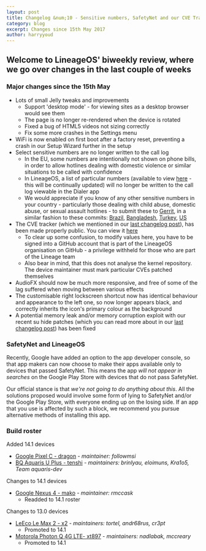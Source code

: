 ```yaml
---
layout: post
title: Changelog &num;10 - Sensitive numbers, SafetyNet and our CVE Tracker
category: blog
excerpt: Changes since 15th May 2017
author: harryyoud
---
```


## Welcome to LineageOS' biweekly review, where we go over changes in the last couple of weeks

### Major changes since the 15th May

* Lots of small Jelly tweaks and improvements
  * Support 'desktop mode' - for viewing sites as a desktop browser would see them
  * The page is no longer re-rendered when the device is rotated
  * Fixed a bug of HTML5 videos not sizing correctly
  * Fix some more crashes in the Settings menu
* WiFi is now enabled on first boot after a factory reset, preventing a crash in our Setup Wizard further in the setup
* Select sensitive numbers are no longer written to the call log
  * In the EU, some numbers are intentionally not shown on phone bills, in order to allow hotlines dealing with domestic violence or similar situations to be called with confidence
  * In LineageOS, a list of particular numbers (available to view [here](https://github.com/LineageOS/android_vendor_cm/blob/cm-14.1/prebuilt/common/etc/sensitive_pn.xml) - this will be continually updated) will no longer be written to the call log viewable in the Dialer app
  * We would appreciate if you know of any other sensitive numbers in your country - particularly those dealing with child abuse, domestic abuse, or sexual assault hotlines - to submit these to [Gerrit](https://review.lineageos.org), in a similar fashion to these commits: [Brazil](https://review.lineageos.org/174954), [Bangladesh](https://review.lineageos.org/175114), [Turkey](https://review.lineageos.org/175119), [US](https://review.lineageos.org/175115)
* The CVE tracker (which we mentioned in our [last changelog post](https://lineageos.org/Changelog-9/)), has been made properly public. You can view it [here](https://cve.lineageos.org)
  * To clear up some confusion, to modify values here, you have to be signed into a GitHub account that is part of the LineageOS organisation on GitHub - a privilege withheld for those who are part of the Lineage team
  * Also bear in mind, that this does not analyse the kernel repository. The device maintainer must mark particular CVEs patched themselves
* AudioFX should now be much more responsive, and free of some of the lag suffered when moving between various effects
* The customisable right lockscreen shortcut now has identical behaviour and appearance to the left one, so now longer appears black, and correctly inherits the icon's primary colour as the background
* A potential memory leak and/or memory corruption exploit with our recent su hide patches (which you can read more about in our [last changelog post](https://lineageos.org/Changelog-9/)) has been fixed

### SafetyNet and LineageOS

Recently, Google have added an option to the app developer console, so that app makers can now choose to make their apps available only to devices that passed SafetyNet. This means the app *will not appear in searches* on the Google Play Store with devices that do not pass SafetyNet.

Our official stance is that *we're not going to do anything about this*. All the solutions proposed would involve some form of lying to SafetyNet and/or the Google Play Store, with everyone ending up on the losing side. If an app that you use is affected by such a block, we recommend you pursue alternative methods of installing this app.

### Build roster

Added 14.1 devices

* [Google Pixel C - dragon](https://wiki.lineageos.org/devices/dragon) - _maintainer: followmsi_
* [BQ Aquaris U Plus - tenshi](https://wiki.lineageos.org/devices/tenshi) - _maintainers: brinlyau, eloimuns, Kra1o5, Team aquaris-dev_

Changes to 14.1 devices

* [Google Nexus 4 - mako](https://wiki.lineageos.org/devices/mako) - _maintainer: rmccask_
  * Readded to 14.1 roster

Changes to 13.0 devices

* [LeEco Le Max 2 - x2](https://wiki.lineageos.org/devices/x2) - _maintainers: tortel, andr68rus, cr3pt_
  * Promoted to 14.1
* [Motorola Photon Q 4G LTE- xt897](https://wiki.lineageos.org/devices/xt897) - _maintainers: nadlabak, mccreary_
  * Promoted to 14.1
